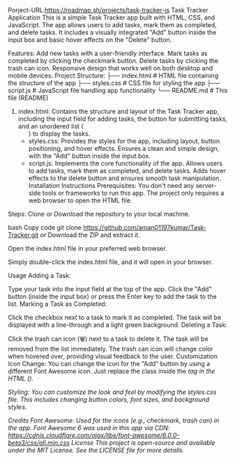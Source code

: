 Porject-URL:https://roadmap.sh/projects/task-tracker-js
Task Tracker Application
This is a simple Task Tracker app built with HTML, CSS, and JavaScript. The app allows users to add tasks, mark them as completed, and delete tasks. It includes a visually integrated "Add" button inside the input box and basic hover effects on the "Delete" button.

Features:
Add new tasks with a user-friendly interface.
Mark tasks as completed by clicking the checkmark button.
Delete tasks by clicking the trash can icon.
Responsive design that works well on both desktop and mobile devices.
Project Structure:
├── index.html # HTML file containing the structure of the app
├── styles.css # CSS file for styling the app
├── script.js # JavaScript file handling app functionality
└── README.md # This file (README)

1. index.html:
   Contains the structure and layout of the Task Tracker app, including the input field for adding tasks, the button for submitting tasks, and an unordered list (<ul>) to display the tasks.
2. styles.css:
   Provides the styles for the app, including layout, button positioning, and hover effects.
   Ensures a clean and simple design, with the "Add" button inside the input box.
3. script.js:
   Implements the core functionality of the app.
   Allows users to add tasks, mark them as completed, and delete tasks.
   Adds hover effects to the delete button and ensures smooth task manipulation.
   Installation Instructions
   Prerequisites:
   You don't need any server-side tools or frameworks to run this app. The project only requires a web browser to open the HTML file.

Steps:
Clone or Download the repository to your local machine.

bash
Copy code
git clone https://github.com/aman01197kumar/Task-Tracker.git
or Download the ZIP and extract it.

Open the index.html file in your preferred web browser.

Simply double-click the index.html file, and it will open in your browser.

Usage
Adding a Task:

Type your task into the input field at the top of the app.
Click the "Add" button (inside the input box) or press the Enter key to add the task to the list.
Marking a Task as Completed:

Click the checkbox next to a task to mark it as completed. The task will be displayed with a line-through and a light green background.
Deleting a Task:

Click the trash can icon (🗑️) next to a task to delete it. The task will be removed from the list immediately.
The trash can icon will change color when hovered over, providing visual feedback to the user.
Customization
Icon Change: You can change the icon for the "Add" button by using a different Font Awesome icon. Just replace the class inside the <i> tag in the HTML (<i class="fas fa-level-down-alt"></i>).

Styling: You can customize the look and feel by modifying the styles.css file. This includes changing button colors, font sizes, and background styles.

Credits
Font Awesome: Used for the icons (e.g., checkmark, trash can) in the app.
Font Awesome 6 was used in this app via CDN: https://cdnjs.cloudflare.com/ajax/libs/font-awesome/6.0.0-beta3/css/all.min.css
License
This project is open-source and available under the MIT License. See the LICENSE file for more details.
